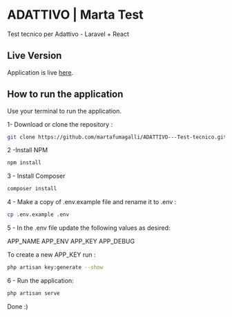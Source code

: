 # ADATTIVO | Marta Test

Test tecnico per Adattivo - Laravel + React

## Live Version
Application is live [here](https://adattivo-test-marta.herokuapp.com).

## How to run the application

Use your terminal to run the application.

1- Download or clone the repository : 
```bash
git clone https://github.com/martafumagalli/ADATTIVO---Test-tecnico.git
```

2 -Install NPM
```bash
npm install
```

3 - Install Composer
```bash
composer install
```

4 - Make a copy of .env.example file and rename it to .env :
```bash
cp .env.example .env
```


5 - In the .env file update the following values as desired:

APP_NAME
APP_ENV
APP_KEY
APP_DEBUG

To create a new APP_KEY run :
```bash
php artisan key:generate --show
```

6 - Run the application: 
```bash
php artisan serve
```

Done :)
